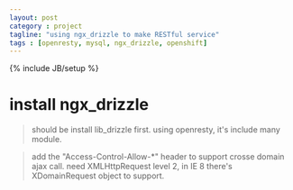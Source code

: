 ```yaml
---
layout: post
category : project
tagline: "using ngx_drizzle to make RESTful service"
tags : [openresty, mysql, ngx_drizzle, openshift]
---
```

{% include JB/setup %}

# install ngx_drizzle
> should be install lib_drizzle first.
> using openresty, it's include many module.


> add the "Access-Control-Allow-*" header to support crosse domain ajax call.
> need XMLHttpRequest level 2, in IE 8 there's XDomainRequest object to support.